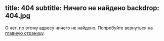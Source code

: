 title: 404
subtitle: Ничего не найдено
backdrop: 404.jpg
---

О нет, по этому адресу ничего не найдено. Попробуйте вернуться на [главную страницу](/).
